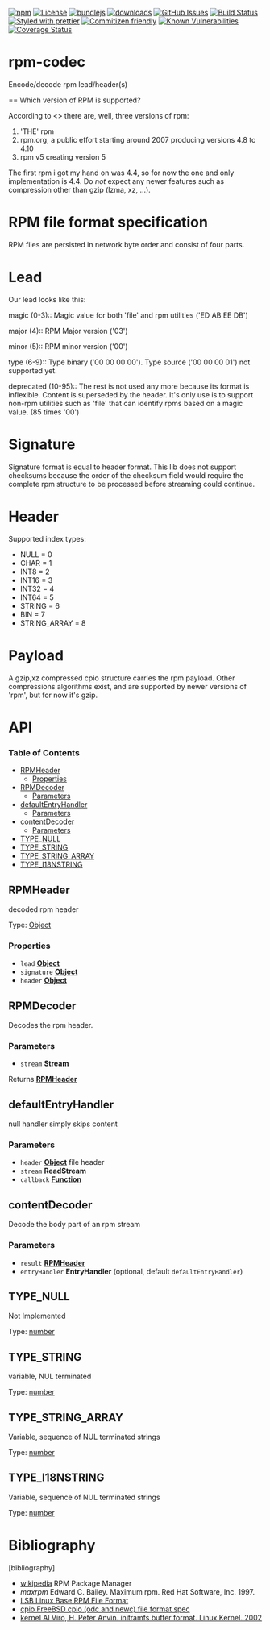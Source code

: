 [![npm](https://img.shields.io/npm/v/rpm-codec.svg)](https://www.npmjs.com/package/rpm-codec)
[![License](https://img.shields.io/badge/License-BSD%203--Clause-blue.svg)](https://spdx.org/licenses/0BSD.html)
[![bundlejs](https://deno.bundlejs.com/?q=rpm-codec\&badge=detailed)](https://bundlejs.com/?q=rpm-codec)
[![downloads](http://img.shields.io/npm/dm/rpm-codec.svg?style=flat-square)](https://npmjs.org/package/rpm-codec)
[![GitHub Issues](https://img.shields.io/github/issues/arlac77/rpm-codec.svg?style=flat-square)](https://github.com/arlac77/rpm-codec/issues)
[![Build Status](https://img.shields.io/endpoint.svg?url=https%3A%2F%2Factions-badge.atrox.dev%2Farlac77%2Frpm-codec%2Fbadge\&style=flat)](https://actions-badge.atrox.dev/arlac77/rpm-codec/goto)
[![Styled with prettier](https://img.shields.io/badge/styled_with-prettier-ff69b4.svg)](https://github.com/prettier/prettier)
[![Commitizen friendly](https://img.shields.io/badge/commitizen-friendly-brightgreen.svg)](http://commitizen.github.io/cz-cli/)
[![Known Vulnerabilities](https://snyk.io/test/github/arlac77/rpm-codec/badge.svg)](https://snyk.io/test/github/arlac77/rpm-codec)
[![Coverage Status](https://coveralls.io/repos/arlac77/rpm-codec/badge.svg)](https://coveralls.io/github/arlac77/rpm-codec)

# rpm-codec

Encode/decode rpm lead/header(s)

\== Which version of RPM is supported?

According to <<wikipedia>> there are, well, three versions of rpm:

1.  'THE' rpm
2.  rpm.org, a public effort starting around 2007 producing versions 4.8 to 4.10
3.  rpm v5 creating version 5

The first rpm i got my hand on was 4.4, so for now the one and only
implementation is 4.4.
Do *not* expect any newer features such as compression other than gzip (lzma,
xz, ...).

# RPM file format specification

RPM files are persisted in network byte order and consist of four parts.

# Lead

Our lead looks like this:

magic (0-3)::
Magic value for both 'file' and rpm utilities ('ED AB EE DB')

major (4)::
RPM Major version ('03')

minor (5)::
RPM minor version ('00')

type (6-9)::
Type binary ('00 00 00 00').
Type source ('00 00 00 01') not supported yet.

deprecated (10-95)::
The rest is not used any more because its format is inflexible.
Content is superseded by the header.
It's only use is to support non-rpm utilities such as 'file' that can identify
rpms based on a magic value.
(85 times '00')

# Signature

Signature format is equal to header format.
This lib does not support checksums because the order of the checksum field
would require the complete rpm structure to be processed before streaming could
continue.

# Header

Supported index types:

*   NULL = 0
*   CHAR = 1
*   INT8 = 2
*   INT16 = 3
*   INT32 = 4
*   INT64 = 5
*   STRING = 6
*   BIN = 7
*   STRING\_ARRAY = 8

# Payload

A gzip,xz compressed cpio structure carries the rpm payload. Other compressions
algorithms exist, and are supported by newer versions of 'rpm', but for now it's
gzip.

# API

<!-- Generated by documentation.js. Update this documentation by updating the source code. -->

### Table of Contents

*   [RPMHeader](#rpmheader)
    *   [Properties](#properties)
*   [RPMDecoder](#rpmdecoder)
    *   [Parameters](#parameters)
*   [defaultEntryHandler](#defaultentryhandler)
    *   [Parameters](#parameters-1)
*   [contentDecoder](#contentdecoder)
    *   [Parameters](#parameters-2)
*   [TYPE\_NULL](#type_null)
*   [TYPE\_STRING](#type_string)
*   [TYPE\_STRING\_ARRAY](#type_string_array)
*   [TYPE\_I18NSTRING](#type_i18nstring)

## RPMHeader

decoded rpm header

Type: [Object](https://developer.mozilla.org/docs/Web/JavaScript/Reference/Global_Objects/Object)

### Properties

*   `lead` **[Object](https://developer.mozilla.org/docs/Web/JavaScript/Reference/Global_Objects/Object)**&#x20;
*   `signature` **[Object](https://developer.mozilla.org/docs/Web/JavaScript/Reference/Global_Objects/Object)**&#x20;
*   `header` **[Object](https://developer.mozilla.org/docs/Web/JavaScript/Reference/Global_Objects/Object)**&#x20;

## RPMDecoder

Decodes the rpm header.

### Parameters

*   `stream` **[Stream](https://nodejs.org/api/stream.html)**&#x20;

Returns **[RPMHeader](#rpmheader)**&#x20;

## defaultEntryHandler

null handler simply skips content

### Parameters

*   `header` **[Object](https://developer.mozilla.org/docs/Web/JavaScript/Reference/Global_Objects/Object)** file header
*   `stream` **ReadStream**&#x20;
*   `callback` **[Function](https://developer.mozilla.org/docs/Web/JavaScript/Reference/Statements/function)**&#x20;

## contentDecoder

Decode the body part of an rpm stream

### Parameters

*   `result` **[RPMHeader](#rpmheader)**&#x20;
*   `entryHandler` **EntryHandler**  (optional, default `defaultEntryHandler`)

## TYPE\_NULL

Not Implemented

Type: [number](https://developer.mozilla.org/docs/Web/JavaScript/Reference/Global_Objects/Number)

## TYPE\_STRING

variable, NUL terminated

Type: [number](https://developer.mozilla.org/docs/Web/JavaScript/Reference/Global_Objects/Number)

## TYPE\_STRING\_ARRAY

Variable, sequence of NUL terminated strings

Type: [number](https://developer.mozilla.org/docs/Web/JavaScript/Reference/Global_Objects/Number)

## TYPE\_I18NSTRING

Variable, sequence of NUL terminated strings

Type: [number](https://developer.mozilla.org/docs/Web/JavaScript/Reference/Global_Objects/Number)

# Bibliography

\[bibliography]

*   [wikipedia](http://en.wikipedia.org/wiki/RPM_Package_Manager)
    RPM Package Manager
*   *maxrpm* Edward C. Bailey. Maximum rpm. Red Hat Software, Inc. 1997.
*   [LSB Linux Base RPM File Format](http://refspecs.linuxbase.org/LSB_3.1.1/LSB-Core-generic/LSB-Core-generic/pkgformat.html)
*   [cpio FreeBSD cpio (odc and newc) file format spec](http://people.freebsd.org/%7Ekientzle/libarchive/man/cpio.5.txt)
*   [kernel Al Viro, H. Peter Anvin. initramfs buffer format. Linux Kernel. 2002](https://www.kernel.org/doc/Documentation/early-userspace/buffer-format.txt)
